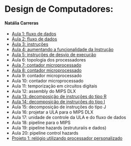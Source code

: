 # Design de Computadores:
#### Natália Carreras

  - [Aula 1: fluxo de dados](Aula1)
  - [Aula 2: fluxo de dados](Aula2)
  - [Aula 3: instruções](Aula3)
  - [Aula 4: aumentando a funcionalidade da Instrução](Aula4)
  - [Aula 5: instruções de desvio de execução](Aula5)
  - Aula 6: topologia dos processadores
  - [Aula 7: contador microprocessado](Aula7)
  - [Aula 8: contador microprocessado](Aula8)
  - Aula 9: contador microprocessado
  - Aula 10: contador microprocessado
  - Aula 11: temporização em circuitos digitais
  - Aula 12: assembly do MIPS DLX
  - [Aula 13: decomposição de instruções do tipo R](Aula13)
  - [Aula 14: decomposição de instruções do tipo I](Aula14)
  - Aula 15: decomposição de instruções do tipo J
  - Aula 16: projetar a ULA para o MIPS DLX
  - Aula 17: unidade de controle da ULA e do fluxo de dados
  - Aula 18: pipeline para o MIPS
  - Aula 19: pipeline hazards (estruturaiis e dados)
  - Aula 20: pipeline control hazards
  - [Projeto 1: relógio utilizando processador personalizado](Projeto1) 
